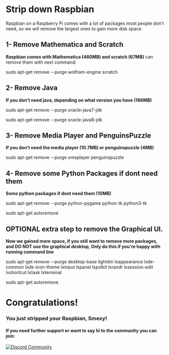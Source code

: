 # Strip down Raspbian

Raspbian on a Raspberry Pi comes with a lot of packages most people don’t need,
so we will remove the largest ones to gain more disk space.

## 1- Remove Mathematica and Scratch

**Raspbian comes with Mathematica (460MB) and scratch (67MB)** can remove them with next command:

sudo apt-get remove --purge wolfram-engine scratch

## 2- Remove Java

**If you don’t need java, depending on what version you have (186MB)**

sudo apt-get remove --purge oracle-java7-jdk

sudo apt-get remove --purge oracle-java8-jdk

## 3- Remove Media Player and PenguinsPuzzle

**If you don’t need the media player (10.7MB) or penguinspuzzle (4MB)**

sudo apt-get remove --purge omxplayer penguinspuzzle

## 4- Remove some Python Packages if dont need them

**Some python packages if dont need them (10MB)**

sudo apt-get remove --purge python-pygame python-tk python3-tk

sudo apt-get autoremove

## OPTIONAL extra step to remove the Graphical UI.

**Now we gained more space, if you still want to remove more packages,
and DO NOT use the graphical desktop, Only do this if you're happy with running command line**

sudo apt-get remove --purge desktop-base lightdm lxappearance lxde-common lxde-icon-theme lxinput lxpanel lxpolkit lxrandr lxsession-edit lxshortcut lxtask lxterminal

sudo apt-get autoremove

# Congratulations!
### You just stripped your Raspbian, Smexy!

#### If you need further support or want to say hi to the community you can join:
[![Discord Community](https://img.shields.io/badge/discord-bitcoinfullnode-blue.svg)](https://discord.io/bitcoin)


